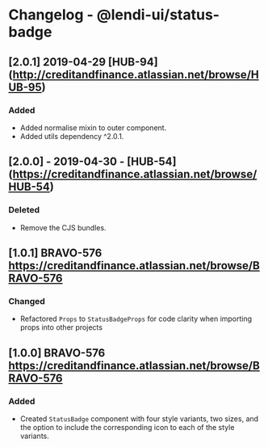 # Changelog - @lendi-ui/status-badge

## [2.0.1] 2019-04-29 [HUB-94] (http://creditandfinance.atlassian.net/browse/HUB-95)
### Added
- Added normalise mixin to outer component.
- Added utils dependency ^2.0.1.

## [2.0.0] - 2019-04-30 - [HUB-54] (https://creditandfinance.atlassian.net/browse/HUB-54)
### Deleted
- Remove the CJS bundles.

## [1.0.1] BRAVO-576 https://creditandfinance.atlassian.net/browse/BRAVO-576
### Changed
- Refactored `Props` to `StatusBadgeProps` for code clarity when importing props into other projects

## [1.0.0] BRAVO-576 https://creditandfinance.atlassian.net/browse/BRAVO-576
### Added
- Created `StatusBadge` component with four style variants, two sizes, and the option to include the corresponding icon to each of the style variants.
